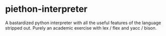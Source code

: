 piethon-interpreter
===================

A bastardized python interpreter with all the useful features of the language stripped out. Purely an academic exercise with lex / flex and yacc / bison.
